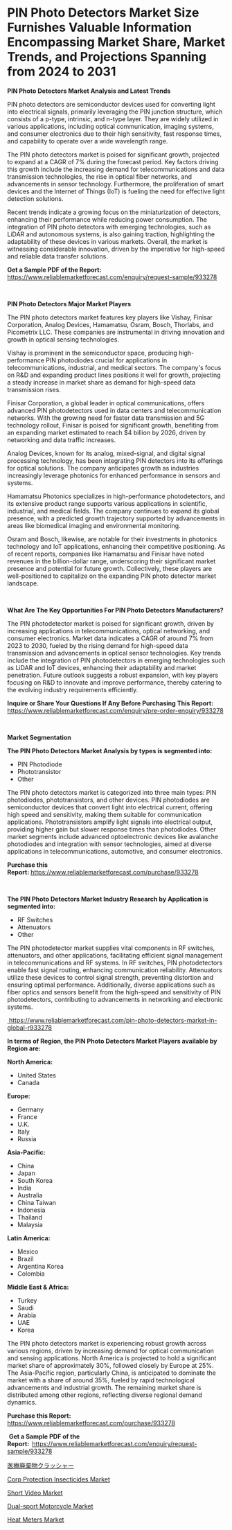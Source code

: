 <p><h1>PIN Photo Detectors Market Size Furnishes Valuable Information Encompassing Market Share, Market Trends, and Projections Spanning from 2024 to 2031</h1></p><p><strong>PIN Photo Detectors Market Analysis and Latest Trends</strong></p>
<p><p>PIN photo detectors are semiconductor devices used for converting light into electrical signals, primarily leveraging the PIN junction structure, which consists of a p-type, intrinsic, and n-type layer. They are widely utilized in various applications, including optical communication, imaging systems, and consumer electronics due to their high sensitivity, fast response times, and capability to operate over a wide wavelength range.</p><p>The PIN photo detectors market is poised for significant growth, projected to expand at a CAGR of 7% during the forecast period. Key factors driving this growth include the increasing demand for telecommunications and data transmission technologies, the rise in optical fiber networks, and advancements in sensor technology. Furthermore, the proliferation of smart devices and the Internet of Things (IoT) is fueling the need for effective light detection solutions.</p><p>Recent trends indicate a growing focus on the miniaturization of detectors, enhancing their performance while reducing power consumption. The integration of PIN photo detectors with emerging technologies, such as LiDAR and autonomous systems, is also gaining traction, highlighting the adaptability of these devices in various markets. Overall, the market is witnessing considerable innovation, driven by the imperative for high-speed and reliable data transfer solutions.</p></p>
<p><strong>Get a Sample PDF of the Report:&nbsp;</strong> <a href="https://www.reliablemarketforecast.com/enquiry/request-sample/933278">https://www.reliablemarketforecast.com/enquiry/request-sample/933278</a></p>
<p>&nbsp;</p>
<p><strong>PIN Photo Detectors Major Market Players</strong></p>
<p><p>The PIN photo detectors market features key players like Vishay, Finisar Corporation, Analog Devices, Hamamatsu, Osram, Bosch, Thorlabs, and Picometrix LLC. These companies are instrumental in driving innovation and growth in optical sensing technologies.</p><p>Vishay is prominent in the semiconductor space, producing high-performance PIN photodiodes crucial for applications in telecommunications, industrial, and medical sectors. The company's focus on R&D and expanding product lines positions it well for growth, projecting a steady increase in market share as demand for high-speed data transmission rises.</p><p>Finisar Corporation, a global leader in optical communications, offers advanced PIN photodetectors used in data centers and telecommunication networks. With the growing need for faster data transmission and 5G technology rollout, Finisar is poised for significant growth, benefiting from an expanding market estimated to reach $4 billion by 2026, driven by networking and data traffic increases.</p><p>Analog Devices, known for its analog, mixed-signal, and digital signal processing technology, has been integrating PIN detectors into its offerings for optical solutions. The company anticipates growth as industries increasingly leverage photonics for enhanced performance in sensors and systems.</p><p>Hamamatsu Photonics specializes in high-performance photodetectors, and its extensive product range supports various applications in scientific, industrial, and medical fields. The company continues to expand its global presence, with a predicted growth trajectory supported by advancements in areas like biomedical imaging and environmental monitoring.</p><p>Osram and Bosch, likewise, are notable for their investments in photonics technology and IoT applications, enhancing their competitive positioning. As of recent reports, companies like Hamamatsu and Finisar have noted revenues in the billion-dollar range, underscoring their significant market presence and potential for future growth. Collectively, these players are well-positioned to capitalize on the expanding PIN photo detector market landscape.</p></p>
<p>&nbsp;</p>
<p><strong>What Are The Key Opportunities For PIN Photo Detectors Manufacturers?</strong></p>
<p><p>The PIN photodetector market is poised for significant growth, driven by increasing applications in telecommunications, optical networking, and consumer electronics. Market data indicates a CAGR of around 7% from 2023 to 2030, fueled by the rising demand for high-speed data transmission and advancements in optical sensor technologies. Key trends include the integration of PIN photodetectors in emerging technologies such as LiDAR and IoT devices, enhancing their adaptability and market penetration. Future outlook suggests a robust expansion, with key players focusing on R&D to innovate and improve performance, thereby catering to the evolving industry requirements efficiently.</p></p>
<p><strong>Inquire or Share Your Questions If Any Before Purchasing This Report:</strong> <a href="https://www.reliablemarketforecast.com/enquiry/pre-order-enquiry/933278">https://www.reliablemarketforecast.com/enquiry/pre-order-enquiry/933278</a></p>
<p>&nbsp;</p>
<p><strong>Market Segmentation</strong></p>
<p><strong>The PIN Photo Detectors Market Analysis by types is segmented into:</strong></p>
<p><ul><li>PIN Photodiode</li><li>Phototransistor</li><li>Other</li></ul></p>
<p><p>The PIN photo detectors market is categorized into three main types: PIN photodiodes, phototransistors, and other devices. PIN photodiodes are semiconductor devices that convert light into electrical current, offering high speed and sensitivity, making them suitable for communication applications. Phototransistors amplify light signals into electrical output, providing higher gain but slower response times than photodiodes. Other market segments include advanced optoelectronic devices like avalanche photodiodes and integration with sensor technologies, aimed at diverse applications in telecommunications, automotive, and consumer electronics.</p></p>
<p><strong>Purchase this Report:&nbsp;</strong><a href="https://www.reliablemarketforecast.com/purchase/933278">https://www.reliablemarketforecast.com/purchase/933278</a></p>
<p>&nbsp;</p>
<p><strong>The PIN Photo Detectors Market Industry Research by Application is segmented into:</strong></p>
<p><ul><li>RF Switches</li><li>Attenuators</li><li>Other</li></ul></p>
<p><p>The PIN photodetector market supplies vital components in RF switches, attenuators, and other applications, facilitating efficient signal management in telecommunications and RF systems. In RF switches, PIN photodetectors enable fast signal routing, enhancing communication reliability. Attenuators utilize these devices to control signal strength, preventing distortion and ensuring optimal performance. Additionally, diverse applications such as fiber optics and sensors benefit from the high-speed and sensitivity of PIN photodetectors, contributing to advancements in networking and electronic systems.</p></p>
<p><a href="https://www.reliablemarketforecast.com/pin-photo-detectors-market-in-global-r933278">&nbsp;https://www.reliablemarketforecast.com/pin-photo-detectors-market-in-global-r933278</a></p>
<p><strong>In terms of Region, the PIN Photo Detectors Market Players available by Region are:</strong></p>
<p>
    <p> <strong> North America: </strong>
        <ul>
            <li>United States</li>
            <li>Canada</li>
        </ul>
        </p> 
    <p> <strong> Europe: </strong>
        <ul>
            <li>Germany</li>
            <li>France</li>
            <li>U.K.</li>
            <li>Italy</li>
            <li>Russia</li>
        </ul>
        </p> 
    <p> <strong> Asia-Pacific: </strong>
        <ul>
            <li>China</li>
            <li>Japan</li>
            <li>South Korea</li>
            <li>India</li>
            <li>Australia</li>
            <li>China Taiwan</li>
            <li>Indonesia</li>
            <li>Thailand</li>
            <li>Malaysia</li>
        </ul>
        </p> 
    <p> <strong> Latin America: </strong>
        <ul>
            <li>Mexico</li>
            <li>Brazil</li>
            <li>Argentina Korea</li>
            <li>Colombia</li>
        </ul>
        </p> 
    <p> <strong> Middle East & Africa: </strong>
        <ul>
            <li>Turkey</li>
            <li>Saudi</li>
            <li>Arabia</li>
            <li>UAE</li>
            <li>Korea</li>
        </ul>
    </p>
    </p>
<p><p>The PIN photo detectors market is experiencing robust growth across various regions, driven by increasing demand for optical communication and sensing applications. North America is projected to hold a significant market share of approximately 30%, followed closely by Europe at 25%. The Asia-Pacific region, particularly China, is anticipated to dominate the market with a share of around 35%, fueled by rapid technological advancements and industrial growth. The remaining market share is distributed among other regions, reflecting diverse regional demand dynamics.</p></p>
<p><strong>Purchase this Report: </strong><a href="https://www.reliablemarketforecast.com/purchase/933278">https://www.reliablemarketforecast.com/purchase/933278</a></p>
<p>&nbsp;<strong>Get a Sample PDF of the Report:&nbsp;&nbsp;</strong><a href="https://www.reliablemarketforecast.com/enquiry/request-sample/933278">https://www.reliablemarketforecast.com/enquiry/request-sample/933278</a></p>
<p><strong></strong></p>
<p><p><a href="https://medium.com/@rosaleen41t7a/medical-waste-crushers-market-%E3%81%AE%E3%82%B0%E3%83%AD%E3%83%BC%E3%83%90%E3%83%AB%E5%B8%82%E5%A0%B4%E6%A6%82%E8%A6%81%E3%81%AF-%E4%B8%96%E7%95%8C%E3%81%8A%E3%82%88%E3%81%B3%E4%B8%BB%E8%A6%81%E5%B8%82%E5%A0%B4%E3%81%AB%E3%81%8A%E3%81%91%E3%82%8B%E6%A5%AD%E7%95%8C%E3%81%AB%E5%BD%B1%E9%9F%BF%E3%82%92%E4%B8%8E%E3%81%88%E3%82%8B%E4%B8%BB%E8%A6%81%E3%81%AA%E3%83%88%E3%83%AC%E3%83%B3%E3%83%89%E3%81%AB%E3%81%A4%E3%81%84%E3%81%A6-%E7%8B%AC%E8%87%AA%E3%81%AE%E8%A6%96%E7%82%B9%E3%82%92%E6%8F%90%E4%BE%9B%E3%81%97%E3%81%BE%E3%81%99-86199b611820">医療廃棄物クラッシャー</a></p><p><a href="https://github.com/NorbertYates/Market-Research-Report-List-7/blob/main/corp-protection-insecticides-market.md">Corp Protection Insecticides Market</a></p><p><a href="https://www.linkedin.com/pulse/global-short-video-market-status-2024-2031-forecast-region-product-4fh1f?trackingId=FqKQfzAXTL2mTY%2FlWlJddA%3D%3D">Short Video Market</a></p><p><a href="https://issuu.com/reportprime-2/docs/dual-sport-motorcycle-market-size-2_0e53a911963928">Dual-sport Motorcycle Market</a></p><p><a href="https://www.linkedin.com/pulse/market-forecasting-change-global-heat-meters-dynamics-future-vzx2f?trackingId=tiW3hqUCSUCJ3EFL3lGWug%3D%3D">Heat Meters Market</a></p></p>